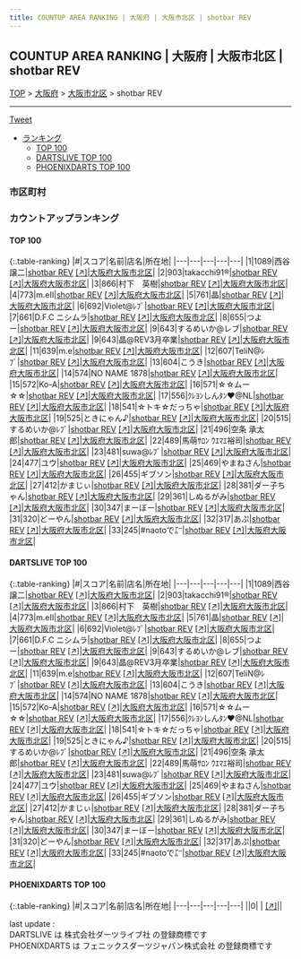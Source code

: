 ```yaml
---
title: COUNTUP AREA RANKING | 大阪府 | 大阪市北区 | shotbar REV
---
```

## COUNTUP AREA RANKING | 大阪府 | 大阪市北区 | shotbar REV

[TOP](/darts/rank/) > [大阪府](/darts/rank/大阪府/) > [大阪市北区](/darts/rank/大阪府/大阪市北区/) > shotbar REV

___

<a href="https://twitter.com/share?ref_src=twsrc%5Etfw" data-text="COUNTUP AREA RANKING | 大阪府大阪市北区shotbar REV" class="twitter-share-button" data-hashtags="DARTSLIVE,PHOENIXDARTS,darts,ダーツ" data-show-count="false">Tweet</a>

* [ランキング](#カウントアップランキング)
    * [TOP 100](#top-100)
    * [DARTSLIVE TOP 100](#dartslive-top-100)
    * [PHOENIXDARTS TOP 100](#phoenixdarts-top-100)

### 市区町村

<ul>

</ul>

### カウントアップランキング

#### TOP 100



{:.table-ranking}
|#|スコア|名前|店名|所在地|
|---|---|---|---|---|
|1|1089|<span class="rank-name-dl">西谷　譲二</span>|<a href="/darts/rank/shops/a60caa9b32457574790ab824ce8730e5.html">shotbar REV</a> <a href="https://search.dartslive.com/jp/shop/a60caa9b32457574790ab824ce8730e5">[↗]</a>|<a href="/darts/rank/大阪府/大阪市北区">大阪府大阪市北区</a>|
|2|903|<span class="rank-name-dl">takacchi91®︎</span>|<a href="/darts/rank/shops/a60caa9b32457574790ab824ce8730e5.html">shotbar REV</a> <a href="https://search.dartslive.com/jp/shop/a60caa9b32457574790ab824ce8730e5">[↗]</a>|<a href="/darts/rank/大阪府/大阪市北区">大阪府大阪市北区</a>|
|3|866|<span class="rank-name-dl">村下　英樹</span>|<a href="/darts/rank/shops/a60caa9b32457574790ab824ce8730e5.html">shotbar REV</a> <a href="https://search.dartslive.com/jp/shop/a60caa9b32457574790ab824ce8730e5">[↗]</a>|<a href="/darts/rank/大阪府/大阪市北区">大阪府大阪市北区</a>|
|4|773|<span class="rank-name-dl">m.eⅡ</span>|<a href="/darts/rank/shops/a60caa9b32457574790ab824ce8730e5.html">shotbar REV</a> <a href="https://search.dartslive.com/jp/shop/a60caa9b32457574790ab824ce8730e5">[↗]</a>|<a href="/darts/rank/大阪府/大阪市北区">大阪府大阪市北区</a>|
|5|761|<span class="rank-name-dl">晶</span>|<a href="/darts/rank/shops/a60caa9b32457574790ab824ce8730e5.html">shotbar REV</a> <a href="https://search.dartslive.com/jp/shop/a60caa9b32457574790ab824ce8730e5">[↗]</a>|<a href="/darts/rank/大阪府/大阪市北区">大阪府大阪市北区</a>|
|6|692|<span class="rank-name-dl">Violet@ﾚﾌﾞ</span>|<a href="/darts/rank/shops/a60caa9b32457574790ab824ce8730e5.html">shotbar REV</a> <a href="https://search.dartslive.com/jp/shop/a60caa9b32457574790ab824ce8730e5">[↗]</a>|<a href="/darts/rank/大阪府/大阪市北区">大阪府大阪市北区</a>|
|7|661|<span class="rank-name-dl">D.F.C ニシムラ</span>|<a href="/darts/rank/shops/a60caa9b32457574790ab824ce8730e5.html">shotbar REV</a> <a href="https://search.dartslive.com/jp/shop/a60caa9b32457574790ab824ce8730e5">[↗]</a>|<a href="/darts/rank/大阪府/大阪市北区">大阪府大阪市北区</a>|
|8|655|<span class="rank-name-dl">つよー</span>|<a href="/darts/rank/shops/a60caa9b32457574790ab824ce8730e5.html">shotbar REV</a> <a href="https://search.dartslive.com/jp/shop/a60caa9b32457574790ab824ce8730e5">[↗]</a>|<a href="/darts/rank/大阪府/大阪市北区">大阪府大阪市北区</a>|
|9|643|<span class="rank-name-dl">するめいか@レブ</span>|<a href="/darts/rank/shops/a60caa9b32457574790ab824ce8730e5.html">shotbar REV</a> <a href="https://search.dartslive.com/jp/shop/a60caa9b32457574790ab824ce8730e5">[↗]</a>|<a href="/darts/rank/大阪府/大阪市北区">大阪府大阪市北区</a>|
|9|643|<span class="rank-name-dl">晶@REV3月卒業</span>|<a href="/darts/rank/shops/a60caa9b32457574790ab824ce8730e5.html">shotbar REV</a> <a href="https://search.dartslive.com/jp/shop/a60caa9b32457574790ab824ce8730e5">[↗]</a>|<a href="/darts/rank/大阪府/大阪市北区">大阪府大阪市北区</a>|
|11|639|<span class="rank-name-dl">m.e</span>|<a href="/darts/rank/shops/a60caa9b32457574790ab824ce8730e5.html">shotbar REV</a> <a href="https://search.dartslive.com/jp/shop/a60caa9b32457574790ab824ce8730e5">[↗]</a>|<a href="/darts/rank/大阪府/大阪市北区">大阪府大阪市北区</a>|
|12|607|<span class="rank-name-dl">TeliN@ﾚﾌﾞ</span>|<a href="/darts/rank/shops/a60caa9b32457574790ab824ce8730e5.html">shotbar REV</a> <a href="https://search.dartslive.com/jp/shop/a60caa9b32457574790ab824ce8730e5">[↗]</a>|<a href="/darts/rank/大阪府/大阪市北区">大阪府大阪市北区</a>|
|13|604|<span class="rank-name-dl">こうき</span>|<a href="/darts/rank/shops/a60caa9b32457574790ab824ce8730e5.html">shotbar REV</a> <a href="https://search.dartslive.com/jp/shop/a60caa9b32457574790ab824ce8730e5">[↗]</a>|<a href="/darts/rank/大阪府/大阪市北区">大阪府大阪市北区</a>|
|14|574|<span class="rank-name-dl">NO NAME 1878</span>|<a href="/darts/rank/shops/a60caa9b32457574790ab824ce8730e5.html">shotbar REV</a> <a href="https://search.dartslive.com/jp/shop/a60caa9b32457574790ab824ce8730e5">[↗]</a>|<a href="/darts/rank/大阪府/大阪市北区">大阪府大阪市北区</a>|
|15|572|<span class="rank-name-dl">Ko-A</span>|<a href="/darts/rank/shops/a60caa9b32457574790ab824ce8730e5.html">shotbar REV</a> <a href="https://search.dartslive.com/jp/shop/a60caa9b32457574790ab824ce8730e5">[↗]</a>|<a href="/darts/rank/大阪府/大阪市北区">大阪府大阪市北区</a>|
|16|571|<span class="rank-name-dl">☆☆ムー☆☆</span>|<a href="/darts/rank/shops/a60caa9b32457574790ab824ce8730e5.html">shotbar REV</a> <a href="https://search.dartslive.com/jp/shop/a60caa9b32457574790ab824ce8730e5">[↗]</a>|<a href="/darts/rank/大阪府/大阪市北区">大阪府大阪市北区</a>|
|17|556|<span class="rank-name-dl">ｸﾚﾖﾝしんﾀﾝ♥@NL</span>|<a href="/darts/rank/shops/a60caa9b32457574790ab824ce8730e5.html">shotbar REV</a> <a href="https://search.dartslive.com/jp/shop/a60caa9b32457574790ab824ce8730e5">[↗]</a>|<a href="/darts/rank/大阪府/大阪市北区">大阪府大阪市北区</a>|
|18|541|<span class="rank-name-dl">☆トキ☆だっちゃ</span>|<a href="/darts/rank/shops/a60caa9b32457574790ab824ce8730e5.html">shotbar REV</a> <a href="https://search.dartslive.com/jp/shop/a60caa9b32457574790ab824ce8730e5">[↗]</a>|<a href="/darts/rank/大阪府/大阪市北区">大阪府大阪市北区</a>|
|19|525|<span class="rank-name-dl">ときにゃん♪</span>|<a href="/darts/rank/shops/a60caa9b32457574790ab824ce8730e5.html">shotbar REV</a> <a href="https://search.dartslive.com/jp/shop/a60caa9b32457574790ab824ce8730e5">[↗]</a>|<a href="/darts/rank/大阪府/大阪市北区">大阪府大阪市北区</a>|
|20|515|<span class="rank-name-dl">するめいか@ﾚﾌﾞ</span>|<a href="/darts/rank/shops/a60caa9b32457574790ab824ce8730e5.html">shotbar REV</a> <a href="https://search.dartslive.com/jp/shop/a60caa9b32457574790ab824ce8730e5">[↗]</a>|<a href="/darts/rank/大阪府/大阪市北区">大阪府大阪市北区</a>|
|21|496|<span class="rank-name-dl">空条 承太郎</span>|<a href="/darts/rank/shops/a60caa9b32457574790ab824ce8730e5.html">shotbar REV</a> <a href="https://search.dartslive.com/jp/shop/a60caa9b32457574790ab824ce8730e5">[↗]</a>|<a href="/darts/rank/大阪府/大阪市北区">大阪府大阪市北区</a>|
|22|489|<span class="rank-name-dl">馬萌ｻﾛﾝ ｳｴﾏｴ裕司</span>|<a href="/darts/rank/shops/a60caa9b32457574790ab824ce8730e5.html">shotbar REV</a> <a href="https://search.dartslive.com/jp/shop/a60caa9b32457574790ab824ce8730e5">[↗]</a>|<a href="/darts/rank/大阪府/大阪市北区">大阪府大阪市北区</a>|
|23|481|<span class="rank-name-dl">suwa@ﾚﾌﾞ</span>|<a href="/darts/rank/shops/a60caa9b32457574790ab824ce8730e5.html">shotbar REV</a> <a href="https://search.dartslive.com/jp/shop/a60caa9b32457574790ab824ce8730e5">[↗]</a>|<a href="/darts/rank/大阪府/大阪市北区">大阪府大阪市北区</a>|
|24|477|<span class="rank-name-dl">ユウ</span>|<a href="/darts/rank/shops/a60caa9b32457574790ab824ce8730e5.html">shotbar REV</a> <a href="https://search.dartslive.com/jp/shop/a60caa9b32457574790ab824ce8730e5">[↗]</a>|<a href="/darts/rank/大阪府/大阪市北区">大阪府大阪市北区</a>|
|25|469|<span class="rank-name-dl">やまねさん</span>|<a href="/darts/rank/shops/a60caa9b32457574790ab824ce8730e5.html">shotbar REV</a> <a href="https://search.dartslive.com/jp/shop/a60caa9b32457574790ab824ce8730e5">[↗]</a>|<a href="/darts/rank/大阪府/大阪市北区">大阪府大阪市北区</a>|
|26|455|<span class="rank-name-dl">ギブソン</span>|<a href="/darts/rank/shops/a60caa9b32457574790ab824ce8730e5.html">shotbar REV</a> <a href="https://search.dartslive.com/jp/shop/a60caa9b32457574790ab824ce8730e5">[↗]</a>|<a href="/darts/rank/大阪府/大阪市北区">大阪府大阪市北区</a>|
|27|412|<span class="rank-name-dl">かまじぃ</span>|<a href="/darts/rank/shops/a60caa9b32457574790ab824ce8730e5.html">shotbar REV</a> <a href="https://search.dartslive.com/jp/shop/a60caa9b32457574790ab824ce8730e5">[↗]</a>|<a href="/darts/rank/大阪府/大阪市北区">大阪府大阪市北区</a>|
|28|381|<span class="rank-name-dl">ダー子ちゃん</span>|<a href="/darts/rank/shops/a60caa9b32457574790ab824ce8730e5.html">shotbar REV</a> <a href="https://search.dartslive.com/jp/shop/a60caa9b32457574790ab824ce8730e5">[↗]</a>|<a href="/darts/rank/大阪府/大阪市北区">大阪府大阪市北区</a>|
|29|361|<span class="rank-name-dl">しぬるがみ</span>|<a href="/darts/rank/shops/a60caa9b32457574790ab824ce8730e5.html">shotbar REV</a> <a href="https://search.dartslive.com/jp/shop/a60caa9b32457574790ab824ce8730e5">[↗]</a>|<a href="/darts/rank/大阪府/大阪市北区">大阪府大阪市北区</a>|
|30|347|<span class="rank-name-dl">まーぼー</span>|<a href="/darts/rank/shops/a60caa9b32457574790ab824ce8730e5.html">shotbar REV</a> <a href="https://search.dartslive.com/jp/shop/a60caa9b32457574790ab824ce8730e5">[↗]</a>|<a href="/darts/rank/大阪府/大阪市北区">大阪府大阪市北区</a>|
|31|320|<span class="rank-name-dl">どーやん</span>|<a href="/darts/rank/shops/a60caa9b32457574790ab824ce8730e5.html">shotbar REV</a> <a href="https://search.dartslive.com/jp/shop/a60caa9b32457574790ab824ce8730e5">[↗]</a>|<a href="/darts/rank/大阪府/大阪市北区">大阪府大阪市北区</a>|
|32|317|<span class="rank-name-dl">あぷ</span>|<a href="/darts/rank/shops/a60caa9b32457574790ab824ce8730e5.html">shotbar REV</a> <a href="https://search.dartslive.com/jp/shop/a60caa9b32457574790ab824ce8730e5">[↗]</a>|<a href="/darts/rank/大阪府/大阪市北区">大阪府大阪市北区</a>|
|33|245|<span class="rank-name-dl">#naotoで㌃</span>|<a href="/darts/rank/shops/a60caa9b32457574790ab824ce8730e5.html">shotbar REV</a> <a href="https://search.dartslive.com/jp/shop/a60caa9b32457574790ab824ce8730e5">[↗]</a>|<a href="/darts/rank/大阪府/大阪市北区">大阪府大阪市北区</a>|


#### DARTSLIVE TOP 100



{:.table-ranking}
|#|スコア|名前|店名|所在地|
|---|---|---|---|---|
|1|1089|<span class="rank-name-dl">西谷　譲二</span>|<a href="/darts/rank/shops/a60caa9b32457574790ab824ce8730e5.html">shotbar REV</a> <a href="https://search.dartslive.com/jp/shop/a60caa9b32457574790ab824ce8730e5">[↗]</a>|<a href="/darts/rank/大阪府/大阪市北区">大阪府大阪市北区</a>|
|2|903|<span class="rank-name-dl">takacchi91®︎</span>|<a href="/darts/rank/shops/a60caa9b32457574790ab824ce8730e5.html">shotbar REV</a> <a href="https://search.dartslive.com/jp/shop/a60caa9b32457574790ab824ce8730e5">[↗]</a>|<a href="/darts/rank/大阪府/大阪市北区">大阪府大阪市北区</a>|
|3|866|<span class="rank-name-dl">村下　英樹</span>|<a href="/darts/rank/shops/a60caa9b32457574790ab824ce8730e5.html">shotbar REV</a> <a href="https://search.dartslive.com/jp/shop/a60caa9b32457574790ab824ce8730e5">[↗]</a>|<a href="/darts/rank/大阪府/大阪市北区">大阪府大阪市北区</a>|
|4|773|<span class="rank-name-dl">m.eⅡ</span>|<a href="/darts/rank/shops/a60caa9b32457574790ab824ce8730e5.html">shotbar REV</a> <a href="https://search.dartslive.com/jp/shop/a60caa9b32457574790ab824ce8730e5">[↗]</a>|<a href="/darts/rank/大阪府/大阪市北区">大阪府大阪市北区</a>|
|5|761|<span class="rank-name-dl">晶</span>|<a href="/darts/rank/shops/a60caa9b32457574790ab824ce8730e5.html">shotbar REV</a> <a href="https://search.dartslive.com/jp/shop/a60caa9b32457574790ab824ce8730e5">[↗]</a>|<a href="/darts/rank/大阪府/大阪市北区">大阪府大阪市北区</a>|
|6|692|<span class="rank-name-dl">Violet@ﾚﾌﾞ</span>|<a href="/darts/rank/shops/a60caa9b32457574790ab824ce8730e5.html">shotbar REV</a> <a href="https://search.dartslive.com/jp/shop/a60caa9b32457574790ab824ce8730e5">[↗]</a>|<a href="/darts/rank/大阪府/大阪市北区">大阪府大阪市北区</a>|
|7|661|<span class="rank-name-dl">D.F.C ニシムラ</span>|<a href="/darts/rank/shops/a60caa9b32457574790ab824ce8730e5.html">shotbar REV</a> <a href="https://search.dartslive.com/jp/shop/a60caa9b32457574790ab824ce8730e5">[↗]</a>|<a href="/darts/rank/大阪府/大阪市北区">大阪府大阪市北区</a>|
|8|655|<span class="rank-name-dl">つよー</span>|<a href="/darts/rank/shops/a60caa9b32457574790ab824ce8730e5.html">shotbar REV</a> <a href="https://search.dartslive.com/jp/shop/a60caa9b32457574790ab824ce8730e5">[↗]</a>|<a href="/darts/rank/大阪府/大阪市北区">大阪府大阪市北区</a>|
|9|643|<span class="rank-name-dl">するめいか@レブ</span>|<a href="/darts/rank/shops/a60caa9b32457574790ab824ce8730e5.html">shotbar REV</a> <a href="https://search.dartslive.com/jp/shop/a60caa9b32457574790ab824ce8730e5">[↗]</a>|<a href="/darts/rank/大阪府/大阪市北区">大阪府大阪市北区</a>|
|9|643|<span class="rank-name-dl">晶@REV3月卒業</span>|<a href="/darts/rank/shops/a60caa9b32457574790ab824ce8730e5.html">shotbar REV</a> <a href="https://search.dartslive.com/jp/shop/a60caa9b32457574790ab824ce8730e5">[↗]</a>|<a href="/darts/rank/大阪府/大阪市北区">大阪府大阪市北区</a>|
|11|639|<span class="rank-name-dl">m.e</span>|<a href="/darts/rank/shops/a60caa9b32457574790ab824ce8730e5.html">shotbar REV</a> <a href="https://search.dartslive.com/jp/shop/a60caa9b32457574790ab824ce8730e5">[↗]</a>|<a href="/darts/rank/大阪府/大阪市北区">大阪府大阪市北区</a>|
|12|607|<span class="rank-name-dl">TeliN@ﾚﾌﾞ</span>|<a href="/darts/rank/shops/a60caa9b32457574790ab824ce8730e5.html">shotbar REV</a> <a href="https://search.dartslive.com/jp/shop/a60caa9b32457574790ab824ce8730e5">[↗]</a>|<a href="/darts/rank/大阪府/大阪市北区">大阪府大阪市北区</a>|
|13|604|<span class="rank-name-dl">こうき</span>|<a href="/darts/rank/shops/a60caa9b32457574790ab824ce8730e5.html">shotbar REV</a> <a href="https://search.dartslive.com/jp/shop/a60caa9b32457574790ab824ce8730e5">[↗]</a>|<a href="/darts/rank/大阪府/大阪市北区">大阪府大阪市北区</a>|
|14|574|<span class="rank-name-dl">NO NAME 1878</span>|<a href="/darts/rank/shops/a60caa9b32457574790ab824ce8730e5.html">shotbar REV</a> <a href="https://search.dartslive.com/jp/shop/a60caa9b32457574790ab824ce8730e5">[↗]</a>|<a href="/darts/rank/大阪府/大阪市北区">大阪府大阪市北区</a>|
|15|572|<span class="rank-name-dl">Ko-A</span>|<a href="/darts/rank/shops/a60caa9b32457574790ab824ce8730e5.html">shotbar REV</a> <a href="https://search.dartslive.com/jp/shop/a60caa9b32457574790ab824ce8730e5">[↗]</a>|<a href="/darts/rank/大阪府/大阪市北区">大阪府大阪市北区</a>|
|16|571|<span class="rank-name-dl">☆☆ムー☆☆</span>|<a href="/darts/rank/shops/a60caa9b32457574790ab824ce8730e5.html">shotbar REV</a> <a href="https://search.dartslive.com/jp/shop/a60caa9b32457574790ab824ce8730e5">[↗]</a>|<a href="/darts/rank/大阪府/大阪市北区">大阪府大阪市北区</a>|
|17|556|<span class="rank-name-dl">ｸﾚﾖﾝしんﾀﾝ♥@NL</span>|<a href="/darts/rank/shops/a60caa9b32457574790ab824ce8730e5.html">shotbar REV</a> <a href="https://search.dartslive.com/jp/shop/a60caa9b32457574790ab824ce8730e5">[↗]</a>|<a href="/darts/rank/大阪府/大阪市北区">大阪府大阪市北区</a>|
|18|541|<span class="rank-name-dl">☆トキ☆だっちゃ</span>|<a href="/darts/rank/shops/a60caa9b32457574790ab824ce8730e5.html">shotbar REV</a> <a href="https://search.dartslive.com/jp/shop/a60caa9b32457574790ab824ce8730e5">[↗]</a>|<a href="/darts/rank/大阪府/大阪市北区">大阪府大阪市北区</a>|
|19|525|<span class="rank-name-dl">ときにゃん♪</span>|<a href="/darts/rank/shops/a60caa9b32457574790ab824ce8730e5.html">shotbar REV</a> <a href="https://search.dartslive.com/jp/shop/a60caa9b32457574790ab824ce8730e5">[↗]</a>|<a href="/darts/rank/大阪府/大阪市北区">大阪府大阪市北区</a>|
|20|515|<span class="rank-name-dl">するめいか@ﾚﾌﾞ</span>|<a href="/darts/rank/shops/a60caa9b32457574790ab824ce8730e5.html">shotbar REV</a> <a href="https://search.dartslive.com/jp/shop/a60caa9b32457574790ab824ce8730e5">[↗]</a>|<a href="/darts/rank/大阪府/大阪市北区">大阪府大阪市北区</a>|
|21|496|<span class="rank-name-dl">空条 承太郎</span>|<a href="/darts/rank/shops/a60caa9b32457574790ab824ce8730e5.html">shotbar REV</a> <a href="https://search.dartslive.com/jp/shop/a60caa9b32457574790ab824ce8730e5">[↗]</a>|<a href="/darts/rank/大阪府/大阪市北区">大阪府大阪市北区</a>|
|22|489|<span class="rank-name-dl">馬萌ｻﾛﾝ ｳｴﾏｴ裕司</span>|<a href="/darts/rank/shops/a60caa9b32457574790ab824ce8730e5.html">shotbar REV</a> <a href="https://search.dartslive.com/jp/shop/a60caa9b32457574790ab824ce8730e5">[↗]</a>|<a href="/darts/rank/大阪府/大阪市北区">大阪府大阪市北区</a>|
|23|481|<span class="rank-name-dl">suwa@ﾚﾌﾞ</span>|<a href="/darts/rank/shops/a60caa9b32457574790ab824ce8730e5.html">shotbar REV</a> <a href="https://search.dartslive.com/jp/shop/a60caa9b32457574790ab824ce8730e5">[↗]</a>|<a href="/darts/rank/大阪府/大阪市北区">大阪府大阪市北区</a>|
|24|477|<span class="rank-name-dl">ユウ</span>|<a href="/darts/rank/shops/a60caa9b32457574790ab824ce8730e5.html">shotbar REV</a> <a href="https://search.dartslive.com/jp/shop/a60caa9b32457574790ab824ce8730e5">[↗]</a>|<a href="/darts/rank/大阪府/大阪市北区">大阪府大阪市北区</a>|
|25|469|<span class="rank-name-dl">やまねさん</span>|<a href="/darts/rank/shops/a60caa9b32457574790ab824ce8730e5.html">shotbar REV</a> <a href="https://search.dartslive.com/jp/shop/a60caa9b32457574790ab824ce8730e5">[↗]</a>|<a href="/darts/rank/大阪府/大阪市北区">大阪府大阪市北区</a>|
|26|455|<span class="rank-name-dl">ギブソン</span>|<a href="/darts/rank/shops/a60caa9b32457574790ab824ce8730e5.html">shotbar REV</a> <a href="https://search.dartslive.com/jp/shop/a60caa9b32457574790ab824ce8730e5">[↗]</a>|<a href="/darts/rank/大阪府/大阪市北区">大阪府大阪市北区</a>|
|27|412|<span class="rank-name-dl">かまじぃ</span>|<a href="/darts/rank/shops/a60caa9b32457574790ab824ce8730e5.html">shotbar REV</a> <a href="https://search.dartslive.com/jp/shop/a60caa9b32457574790ab824ce8730e5">[↗]</a>|<a href="/darts/rank/大阪府/大阪市北区">大阪府大阪市北区</a>|
|28|381|<span class="rank-name-dl">ダー子ちゃん</span>|<a href="/darts/rank/shops/a60caa9b32457574790ab824ce8730e5.html">shotbar REV</a> <a href="https://search.dartslive.com/jp/shop/a60caa9b32457574790ab824ce8730e5">[↗]</a>|<a href="/darts/rank/大阪府/大阪市北区">大阪府大阪市北区</a>|
|29|361|<span class="rank-name-dl">しぬるがみ</span>|<a href="/darts/rank/shops/a60caa9b32457574790ab824ce8730e5.html">shotbar REV</a> <a href="https://search.dartslive.com/jp/shop/a60caa9b32457574790ab824ce8730e5">[↗]</a>|<a href="/darts/rank/大阪府/大阪市北区">大阪府大阪市北区</a>|
|30|347|<span class="rank-name-dl">まーぼー</span>|<a href="/darts/rank/shops/a60caa9b32457574790ab824ce8730e5.html">shotbar REV</a> <a href="https://search.dartslive.com/jp/shop/a60caa9b32457574790ab824ce8730e5">[↗]</a>|<a href="/darts/rank/大阪府/大阪市北区">大阪府大阪市北区</a>|
|31|320|<span class="rank-name-dl">どーやん</span>|<a href="/darts/rank/shops/a60caa9b32457574790ab824ce8730e5.html">shotbar REV</a> <a href="https://search.dartslive.com/jp/shop/a60caa9b32457574790ab824ce8730e5">[↗]</a>|<a href="/darts/rank/大阪府/大阪市北区">大阪府大阪市北区</a>|
|32|317|<span class="rank-name-dl">あぷ</span>|<a href="/darts/rank/shops/a60caa9b32457574790ab824ce8730e5.html">shotbar REV</a> <a href="https://search.dartslive.com/jp/shop/a60caa9b32457574790ab824ce8730e5">[↗]</a>|<a href="/darts/rank/大阪府/大阪市北区">大阪府大阪市北区</a>|
|33|245|<span class="rank-name-dl">#naotoで㌃</span>|<a href="/darts/rank/shops/a60caa9b32457574790ab824ce8730e5.html">shotbar REV</a> <a href="https://search.dartslive.com/jp/shop/a60caa9b32457574790ab824ce8730e5">[↗]</a>|<a href="/darts/rank/大阪府/大阪市北区">大阪府大阪市北区</a>|


#### PHOENIXDARTS TOP 100



{:.table-ranking}
|#|スコア|名前|店名|所在地|
|---|---|---|---|---|
||0|<span class="rank-name-dl"> </span>|<a href="/darts/rank/shops/.html"></a> <a href="">[↗]</a>|<a href="/darts/rank//"></a>|


<div class="footer border-top border-gray-light mt-5 pt-3 text-right text-gray">
    last update : <span style="font-weight: italic" id="foot_last_modified"></span><br />
    DARTSLIVE は 株式会社ダーツライブ社 の登録商標です<br />
    PHOENIXDARTS は フェニックスダーツジャパン株式会社 の登録商標です<br />
</div>

<script src="https://cdnjs.cloudflare.com/ajax/libs/jquery.tablesorter/2.31.3/js/jquery.tablesorter.min.js" integrity="sha512-qzgd5cYSZcosqpzpn7zF2ZId8f/8CHmFKZ8j7mU4OUXTNRd5g+ZHBPsgKEwoqxCtdQvExE5LprwwPAgoicguNg==" crossorigin="anonymous" referrerpolicy="no-referrer"></script>
<link rel="stylesheet" href="https://cdnjs.cloudflare.com/ajax/libs/jquery.tablesorter/2.31.3/css/theme.default.min.css" integrity="sha512-wghhOJkjQX0Lh3NSWvNKeZ0ZpNn+SPVXX1Qyc9OCaogADktxrBiBdKGDoqVUOyhStvMBmJQ8ZdMHiR3wuEq8+w==" crossorigin="anonymous" referrerpolicy="no-referrer" />
<script>
$(function() {
    $(".table-ranking").tablesorter({sortList:[[0, 0]]});
    $("#foot_last_modified").text(formatDate(new Date(document.lastModified), 'yyyy-MM-dd HH:mm:ss'));
});
</script>

<script async src="https://platform.twitter.com/widgets.js" charset="utf-8"></script>